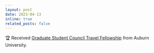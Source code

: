 ```yaml
---
layout: post
date: 2023-04-13
inline: true
related_posts: false
---
```


🏆 Received [Graduate Student Council Travel Fellowship](https://education.auburn.edu/about/graduate-students/travel-awards.php) from Auburn University.
